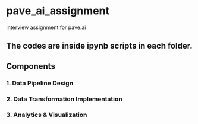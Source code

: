# pave_ai_assignment
interview assignment for pave.ai

The codes are inside ipynb scripts in each folder.
---

## Components

### 1. Data Pipeline Design

### 2. Data Transformation Implementation

### 3. Analytics & Visualization